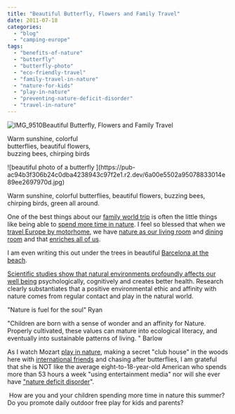 ```yaml
---
title: "Beautiful Butterfly, Flowers and Family Travel"
date: 2011-07-18
categories: 
  - "blog"
  - "camping-europe"
tags: 
  - "benefits-of-nature"
  - "butterfly"
  - "butterfly-photo"
  - "eco-friendly-travel"
  - "family-travel-in-nature"
  - "nature-for-kids"
  - "play-in-nature"
  - "preventing-nature-deficit-disorder"
  - "travel-in-nature"
---
```


![IMG_9510](https://pub-ac94b3f306b24c0dba4238943c97f2e1.r2.dev/6a00e5502a95078833014e89602989970d.jpg)Beautiful Butterfly, Flowers and Family Travel  
  
Warm sunshine, colorful  
butterflies, beautiful flowers,  
buzzing bees, chirping birds

<!--more--> ![beautiful photo of a butterfly ](https://pub-ac94b3f306b24c0dba4238943c97f2e1.r2.dev/6a00e5502a95078833014e89ee2697970d.jpg)

Warm sunshine, colorful butterflies, beautiful flowers, buzzing bees, chirping birds, green all around.

One of the best things about our [family world trip](http://soultravelers3new.local/2010/04/around-the-world-family-travel-soultravelers3-digital-nomad-global-international-family-travel.html "Family world trip") is often the little things like being able to [spend more time in nature](http://soultravelers3new.local/2008/06/celebrating-in.html "spend more time in nature"). I feel so blessed that when we [travel Europe by motorhome](http://soultravelers3new.local/2011/06/road-trip-europe-plan-then-improvise.html "travel europe by motorhome"), we have [nature as our living room](http://soultravelers3new.local/2011/07/what-our-nomadic-travel-lifestyle-looks-like-family-fun.html#more "nature as our living room nomadic family travel") and [dining room](http://soultravelers3new.local/2011/01/how-to-make-paella-in-spain-the-valencia-way-recipe-for-travel-foodie-lovers-of-traditional-food.html "camping dining room outside ") and that [enriches all of us](http://soultravelers3new.local/2011/07/what-our-nomadic-travel-lifestyle-looks-like-family-fun.html "travel lifestyle enriches us").  
  
I am even writing this out under the trees in beautiful [Barcelona at the beach](http://soultravelers3new.local/2007/05/barcelona-beach.html "barcelona at the beach").  
  
[Scientific studies show that natural environments profoundly affects our well being](http://www.sciencedaily.com/releases/2010/06/100603172219.htm "scientific studies show nature affects our well being") psychologically, cognitively and creates better health. Research clearly substantiates that a positive environmental ethic and affinity with nature comes from regular contact and play in the natural world.  
  
"Nature is fuel for the soul" Ryan  
  
"Children are born with a sense of wonder and an affinity for Nature. Properly cultivated, these values can mature into ecological literacy, and eventually into sustainable patterns of living. " Barlow  
  
As I watch Mozart [play in nature](http://soultravelers3new.local/2007/05/hanging-out-roa.html "play in nature"), making a secret "club house" in the woods here with [international friends](http://soultravelers3new.local/2011/02/kids-friends-travel-on-the-ultimate-family-adventure.html "international friends") and chasing after butterflies, I am grateful that she is NOT like the average eight-to-18-year-old American who spends more than 53 hours a week "using entertainment media" nor will she ever have ["nature deficit disorder](http://www.guardian.co.uk/lifeandstyle/2010/aug/16/childre-nature-outside-play-health "nature deficit disorder")".  
  
 How are you and your children spending more time in nature this summer? Do you promote daily outdoor free play for kids and parents?
